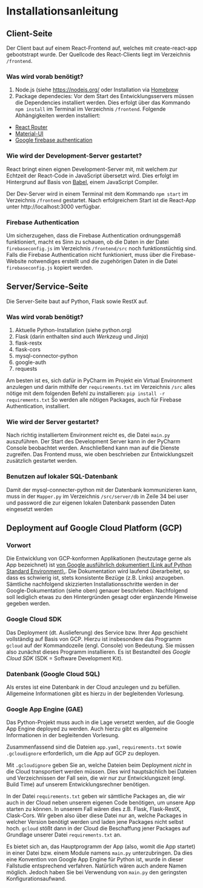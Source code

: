 # Installationsanleitung

## Client-Seite 
Der Client baut auf einem React-Frontend auf, welches mit create-react-app gebootstrapt wurde. Der Quellcode des React-Clients liegt im Verzeichnis `/frontend`.

### Was wird vorab benötigt?
1. Node.js (siehe https://nodejs.org/ oder Installation via [Homebrew](https://brew.sh) 
2. Package dependecies: 
Vor dem Start des Entwicklungsservers müssen die Dependencies installiert werden. Dies erfolgt über das Kommando `npm install` im Terminal im Verzeichnis `/frontend`. 
   Folgende Abhängigkeiten werden installiert:
- [React Router](https://reacttraining.com/react-router/web/guides/quick-start)
- [Material-UI](https://material-ui.com)
- [Google firebase authentication](https://firebase.google.com/docs/web/setup)

### Wie wird der Development-Server gestartet?
React bringt einen eignen Development-Server mit, mit welchem zur Echtzeit der React-Code in JavaScript übersetzt wird. Dies erfolgt im Hintergrund auf Basis von [Babel](https://babeljs.io), einem JavaScript Compiler.

Der Dev-Server wird in einem Terminal mit dem Kommando `npm start` im Verzeichnis `/frontend` gestartet. Nach erfolgreichem Start ist die React-App unter http://localhost:3000 verfügbar.

### Firebase Authentication
Um sicherzugehen, dass die Firebase Authentication ordnungsgemäß funktioniert, macht es Sinn zu schauen, ob die Daten in der Datei `firebaseconfig.js`
im Verzeichnis `/frontend/src` noch funktionstüchtig sind. Falls die Firebase Authentication nicht funktioniert, muss über die Firebase-Website notwendiges erstellt und
die zugehörigen Daten in die Datei `firebaseconfig.js` kopiert werden.


## Server/Service-Seite
Die Server-Seite baut auf Python, Flask sowie RestX auf.

### Was wird vorab benötigt?
1. Aktuelle Python-Installation (siehe python.org)
2. Flask (darin enthalten sind auch *Werkzeug* und *Jinja*)
3. flask-restx
4. flask-cors
5. mysql-connector-python
6. google-auth
7. requests

Am besten ist es, sich dafür in PyCharm im Projekt ein Virtual Environment anzulegen und darin mithilfe der ```requirements.txt``` im 
Verzeichnis `/src` alles nötige mit dem folgenden Befehl zu installieren: `pip install -r requirements.txt`
So werden alle nötigen Packages, auch für Firebase Authentication, installiert.

### Wie wird der Server gestartet?
Nach richtig installiertem Environment reicht es, die Datei ```main.py``` auszuführen. Der Start des 
Development Server kann in der PyCharm Console beobachtet werden. Anschließend kann man
auf die Dienste zugreifen. Das Frontend muss, wie oben beschrieben zur Entwicklungszeit zusätzlich gestartet werden.

### Benutzen auf lokaler SQL-Datenbank
Damit der mysql-connecter-python mit der Datenbank kommunizieren kann, muss in der ```Mapper.py``` im Verzeichnis `/src/server/db`
in Zeile 34 bei user und password die zur eigenen lokalen Datenbank passenden Daten eingesetzt werden

## Deployment auf Google Cloud Platform (GCP)
### Vorwort
Die Entwicklung von GCP-konformen Applikationen (heutzutage gerne als App bezeichnet) ist 
[von Google ausführlich dokumentiert (Link auf Python Standard Environment).](https://cloud.google.com/appengine/docs/standard/python3/).
Die Dokumentation wird laufend überarbeitet, so dass es schwierig ist, stets konsistente Bezüge 
(z.B. Links) anzugeben. Sämtliche nachfolgend skizzierten Installationsschritte werden in 
der Google-Dokumentation (siehe oben) genauer beschrieben. Nachfolgend soll lediglich etwas zu
den Hintergründen gesagt oder ergänzende Hinweise gegeben werden. 

### Google Cloud SDK
Das Deployment (dt. Auslieferung) des Service bzw. Ihrer App geschieht vollständig auf Basis von GCP.
Hierzu ist insbesondere das Programm ```gcloud``` auf der Kommandozeile (engl. Console) von Bedeutung.
Sie müssen also zunächst dieses Programm installieren. Es ist Bestandteil des *Google Cloud SDK*
(SDK = Software Development Kit).

### Datenbank (Google Cloud SQL)
Als erstes ist eine Datenbank in der Cloud anzulegen und zu befüllen. Allgemeine Informationen
gibt es hierzu in der begleitenden Vorlesung.

### Google App Engine (GAE)
Das Python-Projekt muss auch in die Lage versetzt werden, auf die Google App Engine deployed
zu werden. Auch hierzu gibt es allgemeine Informationen in der begleitenden Vorlesung.

Zusammenfassend sind die Dateien ```app.yaml```, ```requirements.txt``` sowie ```.gcloudignore```
erforderlich, um die App auf GCP zu deployen.

Mit ```.gcloudignore``` geben Sie an, welche Dateien beim Deployment *nicht* in die Cloud 
transportiert werden müssen. Dies wird hauptsächlich bei Dateien und Verzeichnissen der Fall sein,
die wir nur zur Entwicklungszeit (engl. Build Time) auf unserem Entwicklungsrechner benötigen.

In der Datei ```requirements.txt``` geben wir sämtliche Packages an, die wir auch in der Cloud neben
unserem eigenen Code benötigen, um unsere App starten zu können. In unserem Fall wären dies z.B.
Flask, Flask-RestX, Clask-Cors. Wir geben also über diese Datei nur an, welche Packages in welcher
Version benötigt werden und laden jene Packages nicht selbst hoch. ```gcloud``` stößt dann in der Cloud 
die Beschaffung jener Packages auf Grundlage unserer Datei ```requirements.txt``` an.

Es bietet sich an, das Hauptprogramm der App (also, womit die App startet) in einer Datei bzw. 
einem Module namens ```main.py``` unterzubringen. Da dies eine Konvention von Google App Engine 
für Python ist, wurde in dieser Fallstudie entsprechend verfahren. Natürlich wären auch andere 
Namen möglich. Jedoch haben Sie bei Verwendung von ```main.py``` den geringsten Konfigurationsaufwand.

